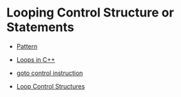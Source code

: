 
# Looping Control Structure or Statements
- [Pattern](./Pattern.md)


- [Loops in C++](./Loops_in_C++.md)
- [goto control instruction](goto_control_instruction.md)
- [Loop Control Structures](Loop_Control_Structures.md)

